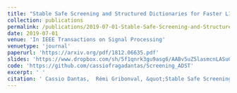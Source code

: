 ```yaml
---
title: "Stable Safe Screening and Structured Dictionaries for Faster L1 Regularization"
collection: publications
permalink: /publications/2019-07-01-Stable-Safe-Screening-and-Structured-Dictionaries-for-Faster-L1-Regularization
date: 2019-07-01
venue: 'In IEEE Transactions on Signal Processing'
venuetype: 'journal'
paperurl: 'https://arxiv.org/pdf/1812.06635.pdf'
slides: 'https://www.dropbox.com/sh/5f1qnrk3gu9asg6/AABv5uZ5lasmcnLASuGwpVM4a?preview=2018_Peyresq.pdf'
code: 'https://github.com/cassiofragadantas/Screening_ADST'
excerpt: ' '
citation: ' Cassio Dantas,  Rémi Gribonval, &quot;Stable Safe Screening and Structured Dictionaries for Faster L1 Regularization.&quot; In IEEE Transactions on Signal Processing, 2019.'
---
```

